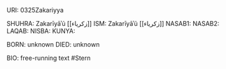 URI: 0325Zakariyya

SHUHRA: Zakarīyāʾủ [[زكرياء]]
ISM: Zakarīyāʾủ [[زكرياء]]
NASAB1: 
NASAB2: 
LAQAB: 
NISBA: 
KUNYA: 

BORN: unknown
DIED: unknown

BIO: free-running text #Stern
